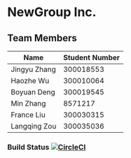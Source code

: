 # NewGroup Inc.

## Team Members

| Name | Student Number |
| --- | --- |
| Jingyu Zhang | 300018553  |
| Haozhe Wu | 300010064  |
| Boyuan Deng | 300019545 |
| Min Zhang | 8571217 |
| France Liu | 300030315 |
| Langqing Zou | 300035036 |


### Build Status [![CircleCI](https://circleci.com/gh/professor-forward/project-lab01-new-group.svg?style=svg)](https://circleci.com/gh/professor-forward/project-lab01-new-group)
